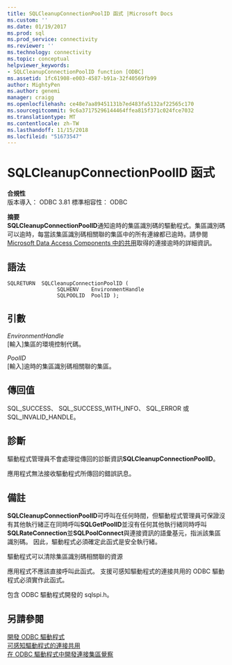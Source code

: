 ```yaml
---
title: SQLCleanupConnectionPoolID 函式 |Microsoft Docs
ms.custom: ''
ms.date: 01/19/2017
ms.prod: sql
ms.prod_service: connectivity
ms.reviewer: ''
ms.technology: connectivity
ms.topic: conceptual
helpviewer_keywords:
- SQLCleanupConnectionPoolID function [ODBC]
ms.assetid: 1fc61908-e003-4587-b91a-32f40569fb99
author: MightyPen
ms.author: genemi
manager: craigg
ms.openlocfilehash: ce48e7aa89451131b7ed483fa5132af22565c170
ms.sourcegitcommit: 9c6a37175296144464ffea815f371c024fce7032
ms.translationtype: MT
ms.contentlocale: zh-TW
ms.lasthandoff: 11/15/2018
ms.locfileid: "51673547"
---
```

# <a name="sqlcleanupconnectionpoolid-function"></a>SQLCleanupConnectionPoolID 函式
**合規性**  
 版本導入： ODBC 3.81 標準相容性： ODBC  
  
 **摘要**  
 **SQLCleanupConnectionPoolID**通知逾時的集區識別碼的驅動程式。集區識別碼可以逾時，每當該集區識別碼相關聯的集區中的所有連線都已逾時。請參閱[Microsoft Data Access Components 中的共用](https://msdn.microsoft.com/library/ms810829.aspx)取得的連接逾時的詳細資訊。  
  
## <a name="syntax"></a>語法  
  
```  
SQLRETURN  SQLCleanupConnectionPoolID (  
                SQLHENV    EnvironmentHandle  
                SQLPOOLID  PoolID );  
```  
  
## <a name="arguments"></a>引數  
 *EnvironmentHandle*  
 [輸入]集區的環境控制代碼。  
  
 *PoolID*  
 [輸入]逾時的集區識別碼相關聯的集區。  
  
## <a name="returns"></a>傳回值  
 SQL_SUCCESS、 SQL_SUCCESS_WITH_INFO、 SQL_ERROR 或 SQL_INVALID_HANDLE。  
  
## <a name="diagnostics"></a>診斷  
 驅動程式管理員不會處理從傳回的診斷資訊**SQLCleanupConnectionPoolID**。  
  
 應用程式無法接收驅動程式所傳回的錯誤訊息。  
  
## <a name="remarks"></a>備註  
 **SQLCleanupConnectionPoolID**可呼叫在任何時間，但驅動程式管理員可保證沒有其他執行緒正在同時呼叫**SQLGetPoolID**並沒有任何其他執行緒同時呼叫**SQLRateConnection**並**SQLPoolConnect**與連接資訊的語彙基元，指派該集區識別碼。 因此，驅動程式必須確定此函式是安全執行緒。  
  
 驅動程式可以清除集區識別碼相關聯的資源  
  
 應用程式不應該直接呼叫此函式。 支援可感知驅動程式的連接共用的 ODBC 驅動程式必須實作此函式。  
  
 包含 ODBC 驅動程式開發的 sqlspi.h。  
  
## <a name="see-also"></a>另請參閱  
 [開發 ODBC 驅動程式](../../../odbc/reference/develop-driver/developing-an-odbc-driver.md)   
 [可感知驅動程式的連接共用](../../../odbc/reference/develop-app/driver-aware-connection-pooling.md)   
 [在 ODBC 驅動程式中開發連接集區覺察](../../../odbc/reference/develop-driver/developing-connection-pool-awareness-in-an-odbc-driver.md)

